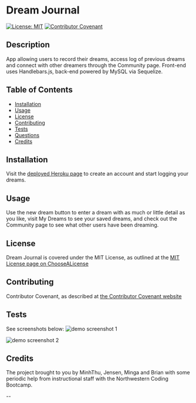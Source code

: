 
# Dream Journal

[![License: MIT](https://img.shields.io/badge/License-MIT-yellow.svg)](https://opensource.org/licenses/MIT)
[![Contributor Covenant](https://img.shields.io/badge/Contributor%20Covenant-2.1-4baaaa.svg)](code_of_conduct.md)

## Description

App allowing users to record their dreams, access log of previous dreams and connect with other dreamers through the Community page. Front-end uses Handlebars.js, back-end powered by MySQL via Sequelize.

## Table of Contents

- [Installation](#installation)
- [Usage](#usage)
- [License](#license)
- [Contributing](#contributing)
- [Tests](#tests)
- [Questions](#questions)
- [Credits](#credits)


## Installation

Visit the [deployed Heroku page](https://dream-jot.herokuapp.com/) to create an account and start logging your dreams.

## Usage

Use the new dream button to enter a dream with as much or little detail as you like, visit My Dreams to see your saved dreams, and check out the Community page to see what other users have been dreaming.

## License

Dream Journal is covered under the MIT License, as outlined at the [MIT License page on ChooseALicense](https://choosealicense.com/licenses/mit/)

## Contributing

Contributor Covenant, as described at [the Contributor Covenant website](https://www.contributor-covenant.org/)

## Tests

See screenshots below:
![demo screenshot 1](./demoIMG/demo1.png)

![demo screenshot 2](./demoIMG/demo2.png)


## Credits

The project brought to you by MinhThu, Jensen, Minga and Brian with some periodic help from instructional staff with the Northwestern Coding Bootcamp.

--
        
